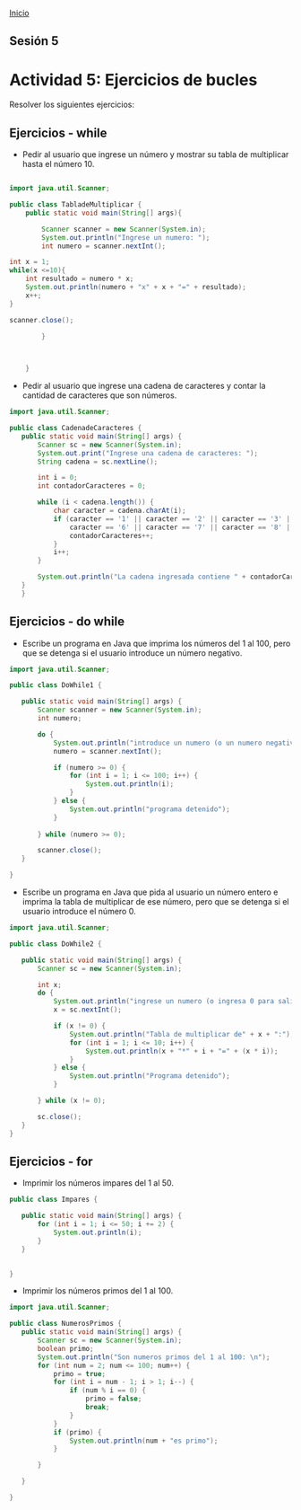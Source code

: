 <!-- No borrar o modificar -->
[Inicio](./index.md)

## Sesión 5 



# Actividad 5: Ejercicios de bucles


Resolver los siguientes ejercicios:

## Ejercicios - while

 - Pedir al usuario que ingrese un número y mostrar su tabla de multiplicar hasta el número 10.

```java

import java.util.Scanner;

public class TabladeMultiplicar {
    public static void main(String[] args){

        Scanner scanner = new Scanner(System.in);
        System.out.println("Ingrese un numero: ");
        int numero = scanner.nextInt();

int x = 1;
while(x <=10){
    int resultado = numero * x;
    System.out.println(numero + "x" + x + "=" + resultado);
    x++;
}

scanner.close();
        
        }



    }
```

 - Pedir al usuario que ingrese una cadena de caracteres y contar la cantidad de caracteres que son números.

 ```java
 import java.util.Scanner;

public class CadenadeCaracteres {
    public static void main(String[] args) {
        Scanner sc = new Scanner(System.in);
        System.out.print("Ingrese una cadena de caracteres: ");
        String cadena = sc.nextLine();

        int i = 0;
        int contadorCaracteres = 0;

        while (i < cadena.length()) {
            char caracter = cadena.charAt(i);
            if (caracter == '1' || caracter == '2' || caracter == '3' || caracter == '4' || caracter == '5' ||
                caracter == '6' || caracter == '7' || caracter == '8' || caracter == '9' || caracter == '0') {
                contadorCaracteres++;
            }
            i++;
        }

        System.out.println("La cadena ingresada contiene " + contadorCaracteres + " numeros.");
    }
    }
 
 ```
## Ejercicios - do while

 - Escribe un programa en Java que imprima los números del 1 al 100, pero que se detenga si el usuario introduce un número negativo.

 ```java
 import java.util.Scanner;

public class DoWhile1 {

    public static void main(String[] args) {
        Scanner scanner = new Scanner(System.in);
        int numero;

        do {
            System.out.println("introduce un numero (o un numero negativo para detenerse): ");
            numero = scanner.nextInt();

            if (numero >= 0) {
                for (int i = 1; i <= 100; i++) {
                    System.out.println(i);
                }
            } else {
                System.out.println("programa detenido");
            }
            
        } while (numero >= 0);

        scanner.close();
    }

}

 
 ```

 - Escribe un programa en Java que pida al usuario un número entero e imprima la tabla de multiplicar de ese número, pero que se detenga si el usuario introduce el número 0.

 ```java
 import java.util.Scanner;

public class DoWhile2 {

    public static void main(String[] args) {
        Scanner sc = new Scanner(System.in);

        int x;
        do {
            System.out.println("ingrese un numero (o ingresa 0 para salir): ");
            x = sc.nextInt();

            if (x != 0) {
                System.out.println("Tabla de multiplicar de" + x + ":");
                for (int i = 1; i <= 10; i++) {
                    System.out.println(x + "*" + i + "=" + (x * i));
                }
            } else {
                System.out.println("Programa detenido");
            }

        } while (x != 0);

        sc.close();
    }
}
 
 ```
## Ejercicios - for


 - Imprimir los números impares del 1 al 50.

 ```java
 public class Impares {

    public static void main(String[] args) {
        for (int i = 1; i <= 50; i += 2) {
            System.out.println(i);
        }
    }

    
}

 
 ```
 - Imprimir los números primos del 1 al 100.

 ```java
 import java.util.Scanner;

public class NumerosPrimos {
    public static void main(String[] args) {
        Scanner sc = new Scanner(System.in);
        boolean primo;
        System.out.println("Son numeros primos del 1 al 100: \n");
        for (int num = 2; num <= 100; num++) {
            primo = true;
            for (int i = num - 1; i > 1; i--) {
                if (num % i == 0) {
                    primo = false;
                    break;
                }
            }
            if (primo) {
                System.out.println(num + "es primo");
            }

        }

    }

}
 
 ```








